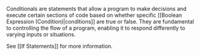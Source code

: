 Conditionals are statements that allow a program to make decisions and execute certain sections of code based on whether specific [[Boolean Expression (Condition)|conditions]] are true or false. They are fundamental to controlling the flow of a program, enabling it to respond differently to varying inputs or situations.

See [[If Statements]] for more information.


